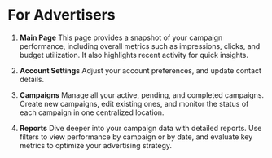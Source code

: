 # For Advertisers

1. **Main Page**
   This page provides a snapshot of your campaign performance, including overall metrics such as impressions, clicks, and budget utilization. It also highlights recent activity for quick insights.

2. **Account Settings**
   Adjust your account preferences, and update contact details.

3. **Campaigns**
   Manage all your active, pending, and completed campaigns. Create new campaigns, edit existing ones, and monitor the status of each campaign in one centralized location.

4. **Reports**
   Dive deeper into your campaign data with detailed reports. Use filters to view performance by campaign or by date, and evaluate key metrics to optimize your advertising strategy.
